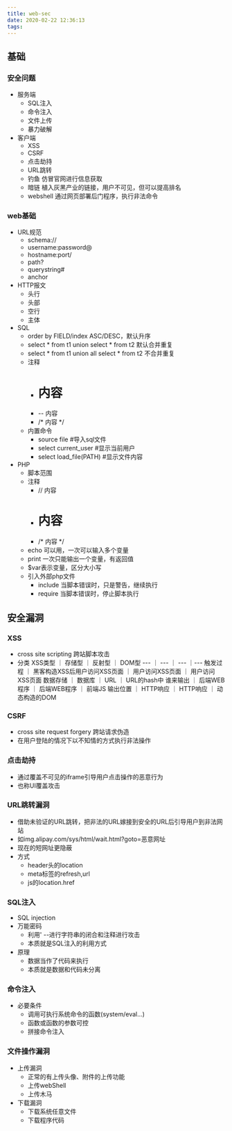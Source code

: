 ```yaml
---
title: web-sec
date: 2020-02-22 12:36:13
tags:
---
```


## 基础
### 安全问题
- 服务端
  - SQL注入
  - 命令注入
  - 文件上传
  - 暴力破解
- 客户端
  - XSS
  - CSRF
  - 点击劫持
  - URL跳转
  - 钓鱼 仿冒官网进行信息获取
  - 暗链 植入灰黑产业的链接，用户不可见，但可以提高排名
  - webshell 通过网页部署后门程序，执行非法命令

### web基础
- URL规范
  - schema://
  - username:password@
  - hostname:port/
  - path?
  - querystring#
  - anchor
- HTTP报文
  - 头行
  - 头部
  - 空行
  - 主体
- SQL
  - order by FIELD/index ASC/DESC，默认升序
  - select * from t1 union select * from t2 默认合并重复
  - select * from t1 union all select * from t2 不合并重复
  - 注释 
    - # 内容 
    - -- 内容 
    - /* 内容 */
  - 内置命令
    - source file #导入sql文件
    - select current_user #显示当前用户
    - select load_file(PATH) #显示文件内容
- PHP
  - 脚本范围 <?php 内容 ?>
  - 注释
    - // 内容
    - # 内容
    - /* 内容 */
  - echo 可以用，一次可以输入多个变量
  - print 一次只能输出一个变量，有返回值
  - $var表示变量，区分大小写
  - 引入外部php文件
    - include 当脚本错误时，只是警告，继续执行
    - require 当脚本错误时，停止脚本执行

## 安全漏洞
### XSS
- cross site scripting 跨站脚本攻击
- 分类
XSS类型 ｜ 存储型 ｜ 反射型 ｜ DOM型
--- ｜ --- ｜ --- ｜---
触发过程 ｜ 黑客构造XSS后用户访问XSS页面 ｜ 用户访问XSS页面 ｜ 用户访问XSS页面
数据存储 ｜ 数据库 ｜ URL ｜ URL的hash中
谁来输出 ｜ 后端WEB程序 ｜ 后端WEB程序 ｜ 前端JS
输出位置 ｜ HTTP响应 ｜ HTTP响应 ｜ 动态构造的DOM

### CSRF
- cross site request forgery 跨站请求伪造
- 在用户登陆的情况下以不知情的方式执行非法操作

### 点击劫持
- 通过覆盖不可见的iframe引导用户点击操作的恶意行为
- 也称UI覆盖攻击

### URL跳转漏洞
- 借助未验证的URL跳转，把非法的URL嫁接到安全的URL后引导用户到非法网站
- 如img.alipay.com/sys/html/wait.html?goto=恶意网址
- 现在的短网址更隐蔽
- 方式
  - header头的location
  - meta标签的refresh,url
  - js的location.href 

### SQL注入
- SQL injection
- 万能密码
  - 利用' --进行字符串的闭合和注释进行攻击
  - 本质就是SQL注入的利用方式
- 原理
  - 数据当作了代码来执行
  - 本质就是数据和代码未分离

### 命令注入
- 必要条件
  - 调用可执行系统命令的函数(system/eval...)
  - 函数或函数的参数可控
  - 拼接命令注入

### 文件操作漏洞
- 上传漏洞
  - 正常的有上传头像、附件的上传功能
  - 上传webShell
  - 上传木马
- 下载漏洞
  - 下载系统任意文件
  - 下载程序代码